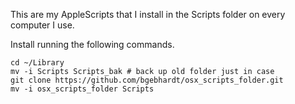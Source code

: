 This are my AppleScripts that I install in the Scripts folder on every computer I use.

Install running the following commands.

```shell
cd ~/Library
mv -i Scripts Scripts_bak # back up old folder just in case
git clone https://github.com/bgebhardt/osx_scripts_folder.git
mv -i osx_scripts_folder Scripts
```